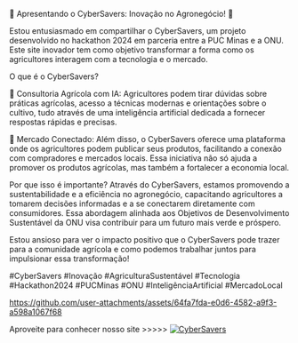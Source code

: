 
🌱 Apresentando o CyberSavers: Inovação no Agronegócio! 🚀

Estou entusiasmado em compartilhar o CyberSavers, um projeto desenvolvido no hackathon 2024 em parceria entre a PUC Minas e a ONU. Este site inovador tem como objetivo transformar a forma como os agricultores interagem com a tecnologia e o mercado.

O que é o CyberSavers?

🤖 Consultoria Agrícola com IA: Agricultores podem tirar dúvidas sobre práticas agrícolas, acesso a técnicas modernas e orientações sobre o cultivo, tudo através de uma inteligência artificial dedicada a fornecer respostas rápidas e precisas.

🛒 Mercado Conectado: Além disso, o CyberSavers oferece uma plataforma onde os agricultores podem publicar seus produtos, facilitando a conexão com compradores e mercados locais. Essa iniciativa não só ajuda a promover os produtos agrícolas, mas também a fortalecer a economia local.

Por que isso é importante? Através do CyberSavers, estamos promovendo a sustentabilidade e a eficiência no agronegócio, capacitando agricultores a tomarem decisões informadas e a se conectarem diretamente com consumidores. Essa abordagem alinhada aos Objetivos de Desenvolvimento Sustentável da ONU visa contribuir para um futuro mais verde e próspero.

Estou ansioso para ver o impacto positivo que o CyberSavers pode trazer para a comunidade agrícola e como podemos trabalhar juntos para impulsionar essa transformação!

#CyberSavers #Inovação #AgriculturaSustentável #Tecnologia #Hackathon2024 #PUCMinas #ONU #InteligênciaArtificial #MercadoLocal




https://github.com/user-attachments/assets/64fa7fda-e0d6-4582-a9f3-a598a1067f68



Aproveite para conhecer nosso site >>>>> [![CyberSavers](https://img.shields.io/badge/acesse-aqui-blue)](https://cybersavers.onrender.com/)

